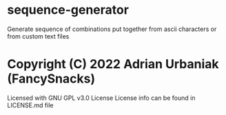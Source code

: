 # sequence-generator
Generate sequence of combinations put together from ascii characters or from custom text files


 # Copyright (C) 2022 Adrian Urbaniak (FancySnacks)
 Licensed with GNU GPL v3.0 License
 License info can be found in LICENSE.md file
